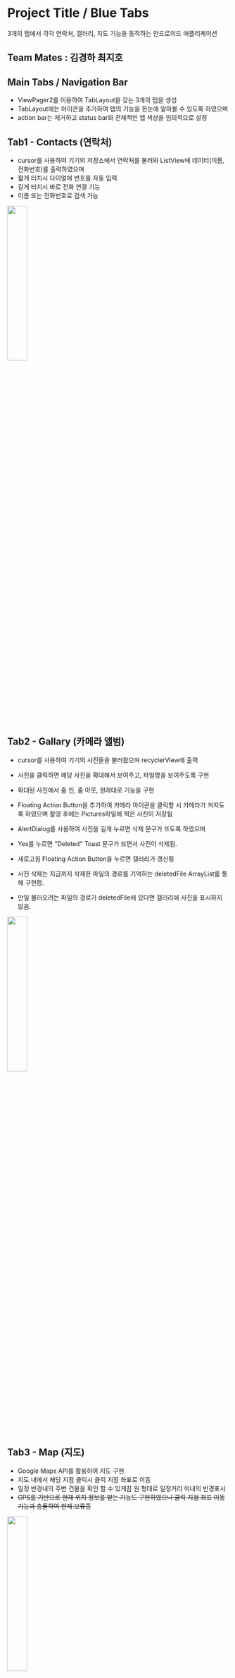 # Project Title / Blue Tabs

3개의 탭에서 각각 연락처, 갤러리, 지도 기능을 동작하는 안드로이드 애플리케이션

## Team Mates : 김경하 최지호

## Main Tabs / Navigation Bar

* ViewPager2를 이용하여 TabLayout을 갖는 3개의 탭을 생성
* TabLayout에는 아이콘을 추가하여 탭의 기능을 한눈에 알아볼 수 있도록 하였으며
* action bar는 제거하고 status bar와 전체적인 앱 색상을 임의적으로 설정

## Tab1 - Contacts (연락처)

* cursor를 사용하여 기기의 저장소에서 연락처를 불러와 ListView에 데이터(이름, 전화번호)를 출력하였으며
* 짧게 터치시 다이얼에 번호를 자동 입력
* 길게 터치시 바로 전화 연결 기능
* 이름 또는 전화번호로 검색 가능

<img src="https://user-images.githubusercontent.com/72987121/124554806-542f7880-de71-11eb-8bf7-25e8db5d0410.jpg" width=30% height=30%>

## Tab2 - Gallary (카메라 앨범)

* cursor를 사용하여 기기의 사진들을 불러왔으며 recyclerView에 출력
* 사진을 클릭하면 해당 사진을 확대해서 보여주고, 파일명을 보여주도록 구현
* 확대된 사진에서 줌 인, 줌 아웃, 원래대로 기능을 구현
* Floating Action Button을 추가하여 카메라 아이콘을 클릭할 시 카메라가 켜지도록 하였으며 촬영 후에는 Pictures파일에 찍은 사진이 저장됨
* AlertDialog를 사용하여 사진을 길게 누르면 삭제 문구가 뜨도록 하였으며
* Yes를 누르면 "Deleted" Toast 문구가 뜨면서 사진이 삭제됨.
* 새로고침 Floating Action Button을 누르면 갤러리가 갱신됨

* 사진 삭제는 지금까지 삭제한 파일의 경로를 기억하는 deletedFile ArrayList를 통해 구현함.
* 만일 불러오려는 파일의 경로가 deletedFile에 있다면 갤러리에 사진을 표시하지 않음.

<img src="https://user-images.githubusercontent.com/72987121/124553309-8b048f00-de6f-11eb-83b1-5ae54ec70d52.jpg" width=30% height=30%>


## Tab3 - Map (지도)

* Google Maps API를 활용하여 지도 구현
* 지도 내에서 해당 지점 클릭시 클릭 지점 좌표로 이동
* 일정 반경내의 주변 건물을 확인 할 수 있게끔 원 형태로 일정거리 이내의 반경표시
* <del> GPS를 기반으로 현재 위치 정보를 받는 기능도 구현하였으나 클릭 지점 좌표 이동 기능과 충돌하여 현재 보류중 </del>


<img src="https://user-images.githubusercontent.com/72987121/124554819-5691d280-de71-11eb-8ddf-f99766685a27.jpg" width=30% height=30%>
 


